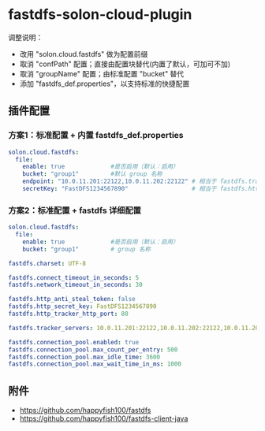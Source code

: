 # fastdfs-solon-cloud-plugin

调整说明： 

* 改用 "solon.cloud.fastdfs" 做为配置前缀
* 取消 "confPath" 配置；直接由配置块替代(内置了默认，可加可不加)
* 取消 "groupName" 配置；由标准配置 "bucket" 替代
* 添加 "fastdfs_def.properties"，以支持标准的快捷配置

## 插件配置

### 方案1：标准配置 + 内置 fastdfs_def.properties

```yaml
solon.cloud.fastdfs:
  file:
    enable: true             #是否启用（默认：启用）
    bucket: "group1"         #默认 group 名称
    endpoint: "10.0.11.201:22122,10.0.11.202:22122" # 相当于 fastdfs.tracker_servers
    secretKey: "FastDFS1234567890"                  # 相当于 fastdfs.http_secret_key
```

### 方案2：标准配置 + fastdfs 详细配置

```yaml
solon.cloud.fastdfs:
  file:
    enable: true             #是否启用（默认：启用）
    bucket: "group1"         # group 名称

fastdfs.charset: UTF-8

fastdfs.connect_timeout_in_seconds: 5
fastdfs.network_timeout_in_seconds: 30

fastdfs.http_anti_steal_token: false
fastdfs.http_secret_key: FastDFS1234567890
fastdfs.http_tracker_http_port: 80

fastdfs.tracker_servers: 10.0.11.201:22122,10.0.11.202:22122,10.0.11.203:22122

fastdfs.connection_pool.enabled: true
fastdfs.connection_pool.max_count_per_entry: 500
fastdfs.connection_pool.max_idle_time: 3600
fastdfs.connection_pool.max_wait_time_in_ms: 1000
```

## 附件

* https://github.com/happyfish100/fastdfs
* https://github.com/happyfish100/fastdfs-client-java